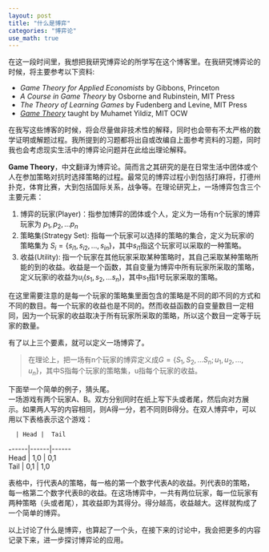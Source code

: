 ```yaml
---
layout: post
title: "什么是博弈"
categories: "博弈论"
use_math: true
---
```

在这一段时间里，我想把我研究博弈论的所学写在这个博客里。在我研究博弈论的时候，将主要参考以下资料:

* _Game Theory for Applied Economists_ by Gibbons, Princeton
* _A Course in Game Theory_ by Osborne and Rubinstein, MIT Press
* _The Theory of Learning Games_ by Fudenberg and Levine, MIT Press
* _[Game Theory](http://ocw.mit.edu/courses/economics/14-126-game-theory-spring-2010/)_ taught by Muhamet Yildiz, MIT OCW

在我写这些博客的时候，将会尽量做非技术性的解释，同时也会带有不太严格的数学证明或解题过程。我所提到的习题都将出自或改编自上面参考资料的习题，同时我也会考虑现实生活中的博弈论问题并在此给出理论解释。

**Game Theory**，中文翻译为博弈论。简而言之其研究的是在日常生活中团体或个人在参加策略对抗时选择策略的过程。最常见的博弈过程小到包括打麻将，打德州扑克，体育比赛，大到包括国际关系，战争等。在理论研究上，一场博弈包含三个主要元素：

1. 博弈的玩家(Player)：指参加博弈的团体或个人，定义为一场有n个玩家的博弈玩家为 $p_1,p_2,...p_n$
2. 策略集(Strategy Set): 指每一个玩家可以选择的策略的集合，定义为玩家i的策略集为 $S_i=\{s_{i1},s_{i2},...,s_{in}\}$，其中$s_{i1}$指这个玩家可以采取的一种策略。
3. 收益(Utility): 指一个玩家在其他玩家采取某种策略时，其自己采取某种策略所能的到的收益。收益是一个函数，其自变量为博弈中所有玩家所采取的策略，定义玩家i的收益为$u_i(s_1,s_2,...s_n)$，其中$s_1$指1号玩家采取的策略。

在这里需要注意的是每一个玩家的策略集里面包含的策略是不同的即不同的方式和不同的数目。每一个玩家的收益也是不同的。然而收益函数的自变量数目一定相同，因为一个玩家的收益取决于所有玩家所采取的策略，所以这个数目一定等于玩家的数量。

有了以上三个要素，就可以定义一场博弈了。
> 在理论上，把一场有n个玩家的博弈定义成$G=\{S_1,S_2,...S_n;u_1,u_2,...,u_n\}$，其中S指每个玩家的策略集，u指每个玩家的收益。

下面举一个简单的例子，猜头尾。  
一场游戏有两个玩家A、B。双方分别同时在纸上写下头或者尾，然后向对方展示。如果两人写的内容相同，则A得一分，若不同则B得分。在双人博弈中，可以用以下表格表示这个游戏：

   	  |	Head |	Tail  
------|------|------  	  
Head  |	1,0	 |	0,1  
Tail  |	0,1	 |	1,0 

表格中，行代表A的策略，每一格的第一个数字代表A的收益。列代表B的策略，每一格第二个数字代表B的收益。在这场博弈中，一共有两位玩家，每一位玩家有两种策略（头或者尾），其收益即为其得分。得分越高，收益越大。这样就构成了一个简单的博弈。

以上讨论了什么是博弈，也算起了一个头，在接下来的讨论中，我会把更多的内容记录下来，进一步探讨博弈论的应用。